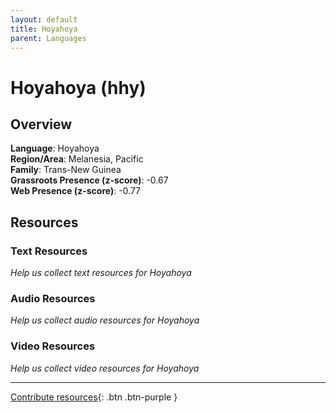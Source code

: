 ```yaml
---
layout: default
title: Hoyahoya
parent: Languages
---
```


# Hoyahoya (hhy)

## Overview

**Language**: Hoyahoya  
**Region/Area**: Melanesia, Pacific  
**Family**: Trans-New Guinea  
**Grassroots Presence (z-score)**: -0.67  
**Web Presence (z-score)**: -0.77  

## Resources

### Text Resources
*Help us collect text resources for Hoyahoya*

### Audio Resources
*Help us collect audio resources for Hoyahoya*

### Video Resources
*Help us collect video resources for Hoyahoya*

---

[Contribute resources](https://forms.office.com/e/1SfLJx3u1r){: .btn .btn-purple }
